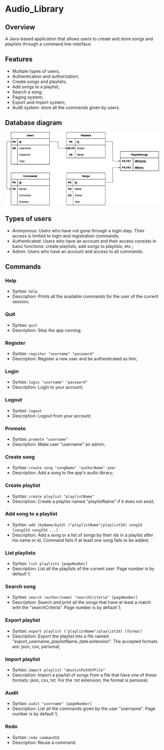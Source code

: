 # Audio_Library

## Overview
A Java-based application that allows users to create and store songs and playlists through a command line interface.

## Features
- Multiple types of users;
- Authentication and authorization;
- Create songs and playlists;
- Add songs to a playlist;
- Search a song;
- Paging system;
- Export and import system;
- Audit system: store all the commands given by users.

## Database diagram
![Diagram image](./diagram.png)

## Types of users
- Anonymous: Users who have not gone through a login step. Their access is limited to login and registration commands;
- Authenticated: Users who have an account and their access consists in basic functions: create playlists, add songs to playlists, etc.;
- Admin: Users who have an account and access to all commands.

## Commands
### Help
- Syntax: `help`
- Description: Prints all the available commands for the user of the current session;
### Quit
- Syntax: `quit`
- Description: Stop the app running;
### Register
- Syntax: `register "username" "password"`
- Description: Register a new user and be authenticated as him;
### Login
- Syntax: `login "username" "password"`
- Description: Login to your account;
### Logout
- Syntax: `logout`
- Description: Logout from your account;
### Promote
- Syntax: `promote "username"`
- Description: Make user "username" an admin;
### Create song
- Syntax: `create song "songName" "authorName" year`
- Description: Add a song to the app's audio library;
### Create playlist
- Syntax: `create playlist "playlistName"`
- Description: Create a playlist named "playlistName" if it does not exist;
### Add song to a playlist
- Syntax: `add (byName/byId) ("playlistName"/playlistId) songId [song2Id song3Id ...]`
- Description: Add a song or a list of songs by their ids in a playlist after his name or id. Command fails if at least one song fails to be added;
### List playlists
- Syntax: `list playlists [pageNumber]`
- Description: List all the playlists of the current user. Page number is by default 1;
### Search song
- Syntax: `search (author/name) "searchCriteria" [pageNumber]`
- Description: Search and print all the songs that have at least a match with the "searchCriteria". Page number is by default 1;
### Export playlist
- Syntax: `export playlist ("playlistName"/playlistId) (format)`
- Description: Export the playlist into a file named "export_username_playlistName_date.extension". The accepted formats are: json, csv, personal;
### Import playlist
- Syntax: `import playlist "absolutPathOfFile"`
- Description: Import a playlist of songs from a file that have one of these formats: json, csv, txt. For the .txt extension, the format is personal;
### Audit
- Syntax: `audit "username" [pageNumber]`
- Description: List all the commands given by the user "username". Page number is by default 1;
### Redo
- Syntax: `redo commandId`
- Description: Reuse a command.



